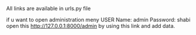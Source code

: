 All links are available in urls.py file 



if u want to open administration meny 
USER Name: admin
Password: shabi
open this http://127.0.0.1:8000/admin by using this link and add data. 
